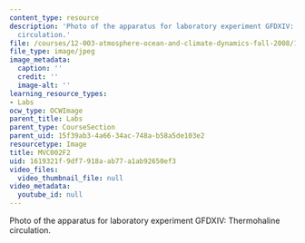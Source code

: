 ```yaml
---
content_type: resource
description: 'Photo of the apparatus for laboratory experiment GFDXIV: Thermohaline
  circulation.'
file: /courses/12-003-atmosphere-ocean-and-climate-dynamics-fall-2008/1619321f9df7918aab77a1ab92650ef3_MVC002F2.jpg
file_type: image/jpeg
image_metadata:
  caption: ''
  credit: ''
  image-alt: ''
learning_resource_types:
- Labs
ocw_type: OCWImage
parent_title: Labs
parent_type: CourseSection
parent_uid: 15f39ab3-4a66-34ac-748a-b58a5de103e2
resourcetype: Image
title: MVC002F2
uid: 1619321f-9df7-918a-ab77-a1ab92650ef3
video_files:
  video_thumbnail_file: null
video_metadata:
  youtube_id: null
---
```

Photo of the apparatus for laboratory experiment GFDXIV: Thermohaline circulation.


